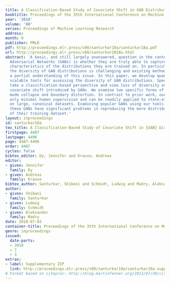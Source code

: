 ```yaml
---
title: A Classification-Based Study of Covariate Shift in GAN Distributions
booktitle: Proceedings of the 35th International Conference on Machine Learning
year: '2018'
volume: '80'
series: Proceedings of Machine Learning Research
address: 
month: 0
publisher: PMLR
pdf: http://proceedings.mlr.press/v80/santurkar18a/santurkar18a.pdf
url: http://proceedings.mlr.press/v80/santurkar2018a.html
abstract: 'A basic, and still largely unanswered, question in the context of Generative
  Adversarial Networks (GANs) is whether they are truly able to capture all the fundamental
  characteristics of the distributions they are trained on. In particular, evaluating
  the diversity of GAN distributions is challenging and existing methods provide only
  a partial understanding of this issue. In this paper, we develop quantitative and
  scalable tools for assessing the diversity of GAN distributions. Specifically, we
  take a classification-based perspective and view loss of diversity as a form of
  covariate shift introduced by GANs. We examine two specific forms of such shift:
  mode collapse and boundary distortion. In contrast to prior work, our methods need
  only minimal human supervision and can be readily applied to state-of-the-art GANs
  on large, canonical datasets. Examining popular GANs using our tools indicates that
  these GANs have significant problems in reproducing the more distributional properties
  of their training dataset.'
layout: inproceedings
id: santurkar18a
tex_title: A Classification-Based Study of Covariate Shift in {GAN} Distributions
firstpage: 4487
lastpage: 4496
page: 4487-4496
order: 4487
cycles: false
bibtex_editor: Dy, Jennifer and Krause, Andreas
editor:
- given: Jennifer
  family: Dy
- given: Andreas
  family: Krause
bibtex_author: Santurkar, Shibani and Schmidt, Ludwig and Madry, Aleksander
author:
- given: Shibani
  family: Santurkar
- given: Ludwig
  family: Schmidt
- given: Aleksander
  family: Madry
date: 2018-07-03
container-title: Proceedings of the 35th International Conference on Machine Learning
genre: inproceedings
issued:
  date-parts:
  - 2018
  - 7
  - 3
extras:
- label: Supplementary ZIP
  link: http://proceedings.mlr.press/v80/santurkar18a/santurkar18a-supp.zip
# Format based on citeproc: http://blog.martinfenner.org/2013/07/30/citeproc-yaml-for-bibliographies/
---
```


